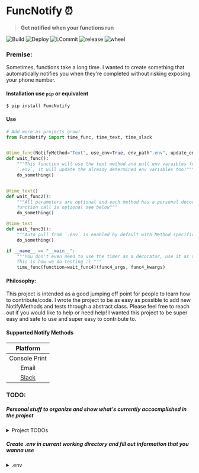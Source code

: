 # FuncNotify ⏰ 
> **Get notified when your functions run**

![Build](https://img.shields.io/github/workflow/status/kevinfjiang/FuncNotify/CI?label=CI) ![Deploy](https://img.shields.io/github/workflow/status/kevinfjiang/FuncNotify/CD?label=CD)
 ![LCommit](https://img.shields.io/github/last-commit/kevinfjiang/FuncNotify) ![release](https://img.shields.io/github/v/release/kevinfjiang/FuncNotify?include_prereleases)
![wheel](https://img.shields.io/pypi/wheel/FuncNotify)
### **Premise:**

Sometimes, functions take a long time. I wanted to create something that automatically notifies you when they're completed without risking exposing your phone number.

#### Installation use `pip` or equivalent
```$ pip install FuncNotify```

#### Use
```python
# Add more as projects grow!
from FuncNotify import time_func, time_text, time_slack


@time_func(NotifyMethod="Text", use_env=True, env_path".env", update_env=True, cellphone="8001234567")
def wait_func():
    """This function will use the text method and pull env varaibles from
    `.env`, it will update the already determined env variables too!"""
    do_something()


@time_text()
def wait_func2():
    """All parameters are optional and each method has a personal decorator, even the 
    function call is optional see below"""
    do_something()

@time_text
def wait_func3():
    """Auto pull from `.env` is enabled by default with Method specific time decorators"""
    do_something()

if __name__ == "__main__":
    """You don't even need to use the timer as a decorator, use it as a normal function
    This is how we do testing :) """
    time_func(function=wait_func4)(func4_args, func4_kwargs)
```

#### Philosophy:
This project is intended as a good jumping off point for people to learn how to contribute/code. I wrote the project to be as easy as possible to add new NotifyMethods and tests through a abstract class. Please feel free to reach out if you would like to help or need help! I wanted this project to be super easy and safe to use and super easy to contribute to. 

#### Supported Notify Methods
|               Platform                |
| :-----------------------------------: |
|            Console Print              |
|            Email                      |
|        [Slack](https://slack.com/)    |

### **TODO:**
##### Personal stuff to organize and show what's currently accocmplished in the project
<details>
<summary>Project TODOs</summary>
<br>

**Admin stuff/documentation**
- [ ]  Complete ReadMe
- [x]  Remove my environment variables
- [X]  Document environment variables
- [X]  Write some tests

**Code stuff**
- [x] Add support for texts
- [x] Add support for slack
- [x] Add Default notify
- [x] Add ENV variable support
- [x] Use user email to search for slackID
- [x] Add generic decorator support
- [X] Add arguments to decorator support so you can specify keyword arguments like "(email={email}, token={token})"
- [X] Add .env support
- [X] Write Tests
- [X] Add logger support
- [X] Dropped support for 2.7, too annoying to mantain as metaclass was different
- [X] Made super easy to add to (automated imports, define the decorator at the same time).
- [X] Separate tests
- [X] GitHub action auto deploymentt
- [ ] Add Microsoft teams
- [ ] Add Some other 
</br>
</details>

##### Create .env in current working directory and fill out information that you wanna use

<details>
<summary>.env</summary>
<a href="https://raw.githubusercontent.com/kevinfjiang/FuncNotify/master/template.env">Strongly encourage copying this template</a>

</details>